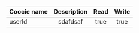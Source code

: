 |Coocie name|Description|Read|Write|
|-----------|:---------:|:--:|:---:|
|userId     |sdafdsaf   |true|true |

